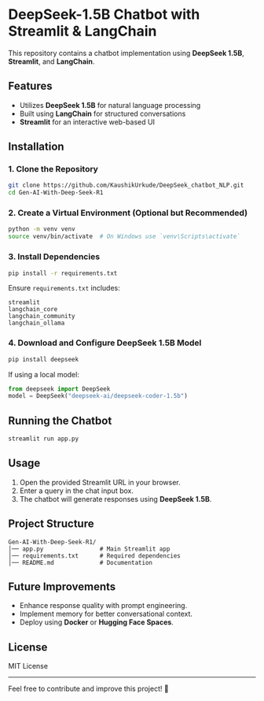 # DeepSeek-1.5B Chatbot with Streamlit & LangChain

This repository contains a chatbot implementation using **DeepSeek 1.5B**, **Streamlit**, and **LangChain**.

## Features
- Utilizes **DeepSeek 1.5B** for natural language processing
- Built using **LangChain** for structured conversations
- **Streamlit** for an interactive web-based UI

## Installation

### 1. Clone the Repository
```bash
git clone https://github.com/KaushikUrkude/DeepSeek_chatbot_NLP.git
cd Gen-AI-With-Deep-Seek-R1
```

### 2. Create a Virtual Environment (Optional but Recommended)
```bash
python -m venv venv
source venv/bin/activate  # On Windows use `venv\Scripts\activate`
```

### 3. Install Dependencies
```bash
pip install -r requirements.txt
```
Ensure `requirements.txt` includes:
```
streamlit
langchain_core
langchain_community
langchain_ollama
```

### 4. Download and Configure DeepSeek 1.5B Model
```bash
pip install deepseek
```

If using a local model:
```python
from deepseek import DeepSeek
model = DeepSeek("deepseek-ai/deepseek-coder-1.5b")
```


## Running the Chatbot
```bash
streamlit run app.py
```

## Usage
1. Open the provided Streamlit URL in your browser.
2. Enter a query in the chat input box.
3. The chatbot will generate responses using **DeepSeek 1.5B**.

## Project Structure
```
Gen-AI-With-Deep-Seek-R1/
│── app.py                # Main Streamlit app
│── requirements.txt      # Required dependencies
│── README.md             # Documentation
```

## Future Improvements
- Enhance response quality with prompt engineering.
- Implement memory for better conversational context.
- Deploy using **Docker** or **Hugging Face Spaces**.

## License
MIT License

---
Feel free to contribute and improve this project! 🚀

